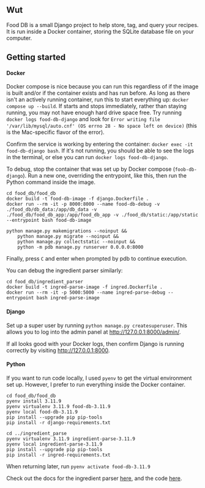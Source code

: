 ## Wut
Food DB is a small Django project to help store, tag, and query your recipes. It is run inside a Docker container, storing the SQLite database file on your computer.

## Getting started

#### Docker
Docker compose is nice because you can run this regardless of if the image is built and/or if the container exists and has run before. As long as there isn't an actively running container, run this to start everything up: `docker compose up --build`. If starts and stops immediately, rather than staying running, you may not have enough hard drive space free. Try running `docker logs food-db-django` and look for `Error writing file '/var/lib/mysql/auto.cnf' (OS errno 28 - No space left on device)` (this is the Mac-specific flavor of the error).

Confirm the service is working by entering the container: `docker exec -it food-db-django bash`. If it's not running, you should be able to see the logs in the terminal, or else you can run `docker logs food-db-django`.

To debug, stop the container that was set up by Docker compose (`foob-db-django`). Run a new one, overriding the entrypoint, like this, then run the Python command inside the image.
```
cd food_db/food_db
docker build -t food-db-image -f django.Dockerfile .
docker run --rm -it -p 8000:8000 --name food-db-debug -v ./food_db/db_data:/app/db_data -v ./food_db/food_db_app:/app/food_db_app -v ./food_db/static:/app/static --entrypoint bash food-db-image

python manage.py makemigrations --noinput &&
    python manage.py migrate --noinput &&
    python manage.py collectstatic --noinput &&
    python -m pdb manage.py runserver 0.0.0.0:8000
```

Finally, press `C` and enter when prompted by pdb to continue execution.

You can debug the ingredient parser similarly:
```
cd food_db/ingredient_parser
docker build -t ingred-parse-image -f ingred.Dockerfile .
docker run --rm -it -p 5000:5000 --name ingred-parse-debug --entrypoint bash ingred-parse-image
```
#### Django
Set up a super user by running `python manage.py createsuperuser`. This allows you to log into the admin panel at http://127.0.0.1:8000/admin/.

If all looks good with your Docker logs, then confirm Django is running correctly by visiting http://127.0.0.1:8000.

#### Python
If you want to run code locally, I used `pyenv` to get the virtual environment set up. However, I prefer to run everything inside the Docker container.
```
cd food_db/food_db
pyenv install 3.11.9
pyenv virtualenv 3.11.9 food-db-3.11.9
pyenv local food-db-3.11.9
pip install --upgrade pip pip-tools
pip install -r django-requirements.txt

cd ../ingredient_parse
pyenv virtualenv 3.11.9 ingredient-parse-3.11.9
pyenv local ingredient-parse-3.11.9
pip install --upgrade pip pip-tools
pip install -r ingred-requirements.txt
```

When returning later, run `pyenv activate food-db-3.11.9`

Check out the docs for the ingredient parser [here](https://ingredient-parser.readthedocs.io/en/latest/start/index.html#optional-parameters), and the code [here](https://github.com/strangetom/ingredient-parser).